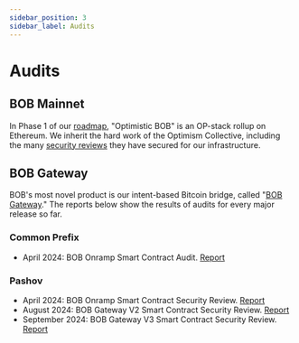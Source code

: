 ```yaml
---
sidebar_position: 3
sidebar_label: Audits
---
```


# Audits

## BOB Mainnet

In Phase 1 of our [roadmap](/learn/introduction/roadmap), "Optimistic BOB" is an OP-stack rollup on Ethereum. We inherit the hard work of the Optimism Collective, including the many [security reviews](https://github.com/ethereum-optimism/optimism/tree/v1.1.4/technical-documents/security-reviews) they have secured for our infrastructure.

## BOB Gateway

BOB's most novel product is our intent-based Bitcoin bridge, called "[BOB Gateway](/learn/user-guides/onboard-to-bob/bob-gateway/)." The reports below show the results of audits for every major release so far.

### Common Prefix

- April 2024: BOB Onramp Smart Contract Audit. [Report](Common-Prefix-Audit-Report-2024.pdf)

### Pashov

- April 2024: BOB Onramp Smart Contract Security Review. [Report](Pashov-Audit-Report-2024-v1.pdf)
- August 2024: BOB Gateway V2 Smart Contract Security Review. [Report](Pashov-Audit-Report-2024-v2.pdf)
- September 2024: BOB Gateway V3 Smart Contract Security Review. [Report](Pashov-Audit-Report-2024-v3.pdf)
